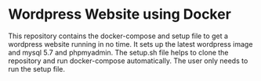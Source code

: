 # Wordpress Website using Docker
This repository contains the docker-compose and setup file to get a wordpress website running in no time. 
It sets up the latest wordpress image and mysql 5.7 and phpmyadmin. 
The setup.sh file helps to clone the repository and run docker-compose automatically. The user only needs to run the setup file.
